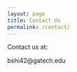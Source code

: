 ```yaml
---
layout: page
title: Contact Us
permalink: /contact/
---
```




<p> Contact us at: </p>

<p> bshi42@gatech.edu </p>